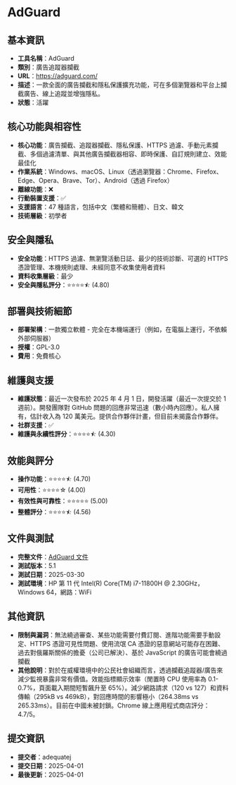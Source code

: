 # AdGuard

## 基本資訊
- **工具名稱**：AdGuard
- **類別**：廣告追蹤器攔截
- **URL**：https://adguard.com/
- **描述**：一款全面的廣告攔截和隱私保護擴充功能，可在多個瀏覽器和平台上攔截廣告、線上追蹤並增強隱私。
- **狀態**：活躍

## 核心功能與相容性
- **核心功能**：廣告攔截、追蹤器攔截、隱私保護、HTTPS 過濾、手動元素攔截、多個過濾清單、與其他廣告攔截器相容、即時保護、自訂規則建立、效能最佳化
- **作業系統**：Windows、macOS、Linux（透過瀏覽器：Chrome、Firefox、Edge、Opera、Brave、Tor）、Android（透過 Firefox）
- **離線功能**：❌
- **行動裝置支援**：✅
- **支援語言**：47 種語言，包括中文（繁體和簡體）、日文、韓文
- **技術層級**：初學者

## 安全與隱私
- **安全功能**：HTTPS 過濾、無瀏覽活動日誌、最少的技術診斷、可選的 HTTPS 憑證管理、本機規則處理、未經同意不收集使用者資料
- **資料收集層級**：最少
- **安全與隱私評分**：⭐⭐⭐⭐⯪ (4.80)

## 部署與技術細節
- **部署架構**：一款獨立軟體 - 完全在本機端運行（例如，在電腦上運行，不依賴外部伺服器）
- **授權**：GPL-3.0
- **費用**：免費核心

## 維護與支援
- **維護狀態**：最近一次發布於 2025 年 4 月 1 日，開發活躍（最近一次提交於 1 週前）。開發團隊對 GitHub 問題的回應非常迅速（數小時內回應）。私人擁有，估計收入為 120 萬美元。提供合作夥伴計畫，但目前未揭露合作夥伴。
- **社群支援**：✅
- **維護與永續性評分**：⭐⭐⭐⭐⯪ (4.30)

## 效能與評分
- **操作功能**：⭐⭐⭐⭐⯪ (4.70)
- **可用性**：⭐⭐⭐⭐☆ (4.00)
- **有效性與可靠性**：⭐⭐⭐⭐⭐ (5.00)
- **整體評分**：⭐⭐⭐⭐⯪ (4.56)

## 文件與測試
- **完整文件**：[AdGuard 文件](https://github.com/user-attachments/files/20054478/adguard.pdf)
- **測試版本**：5.1
- **測試日期**：2025-03-30
- **測試環境**：HP 第 11 代 Intel(R) Core(TM) i7-11800H @ 2.30GHz，Windows 64，網路：WiFi

## 其他資訊
- **限制與漏洞**：無法繞過審查、某些功能需要付費訂閱、進階功能需要手動設定、HTTPS 憑證可見性問題、使用流氓 CA 憑證的惡意網站可能存在困難、過去對俄羅斯關係的擔憂（公司已解決）、基於 JavaScript 的廣告可能會繞過攔截
- **其他說明**：對於在威權環境中的公民社會組織而言，透過攔截追蹤器/廣告來減少監視暴露非常有價值。效能指標顯示效率（閒置時 CPU 使用率為 0.1-0.7%，頁面載入期間短暫飆升至 65%）。減少網路請求（120 vs 127）和資料傳輸（295kB vs 469kB），對回應時間的影響極小（264.38ms vs 265.33ms）。目前在中國未被封鎖。Chrome 線上應用程式商店評分：4.7/5。

## 提交資訊
- **提交者**：adequatej
- **提交日期**：2025-04-01
- **最後更新**：2025-04-01